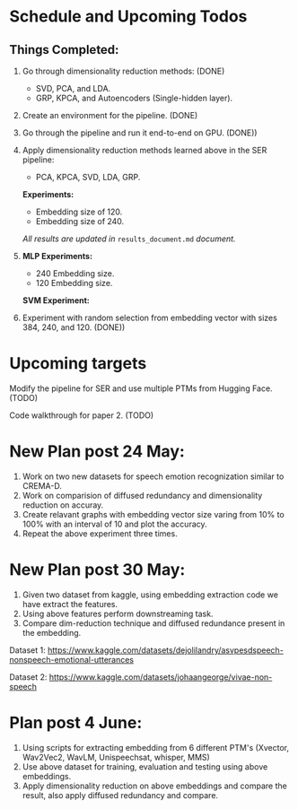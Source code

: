 # Schedule and Upcoming Todos

## Things Completed:

1. Go through dimensionality reduction methods: (DONE)
   - SVD, PCA, and LDA.
   - GRP, KPCA, and Autoencoders (Single-hidden layer).

2. Create an environment for the pipeline. (DONE)

3. Go through the pipeline and run it end-to-end on GPU. (DONE))

4. Apply dimensionality reduction methods learned above in the SER pipeline:
   - PCA, KPCA, SVD, LDA, GRP.

   **Experiments:**
   - Embedding size of 120.
   - Embedding size of 240.

   *All results are updated in* `results_document.md` *document.*

5. **MLP Experiments:**
   - 240 Embedding size.
   - 120 Embedding size.

   **SVM Experiment:**

6. Experiment with random selection from embedding vector with sizes 384, 240, and 120. (DONE))

 
# Upcoming targets 
Modify the pipeline for SER and use multiple PTMs from Hugging Face. (TODO)

Code walkthrough for paper 2. (TODO)

# New Plan post 24 May: 

1. Work on two new datasets for speech emotion recognization similar to CREMA-D.
2. Work on comparision of diffused redundancy and dimensionality reduction on accuray.
3. Create relavant graphs with embedding vector size varing from 10% to 100% with an interval of 10 and plot the accuracy.
4. Repeat the above experiment three times.

# New Plan post 30 May:

1) Given two dataset from kaggle, using embedding extraction code we have extract the features.
2) Using above features perform downstreaming task.
3) Compare dim-reduction technique and diffused redundance present in the embedding.


Dataset 1:
https://www.kaggle.com/datasets/dejolilandry/asvpesdspeech-nonspeech-emotional-utterances


Dataset 2:
https://www.kaggle.com/datasets/johaangeorge/vivae-non-speech


# Plan post 4 June:

1) Using scripts for extracting embedding from 6 different PTM's (Xvector, Wav2Vec2, WavLM, Unispeechsat, whisper, MMS)
2) Use above dataset for training, evaluation and testing using above embeddings.
3) Apply dimensionality reduction on above embeddings and compare the result, also apply diffused redundancy and compare.